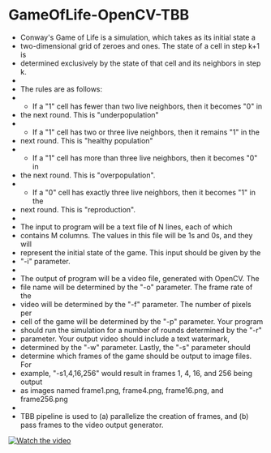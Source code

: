 # GameOfLife-OpenCV-TBB

* Conway's Game of Life is a simulation, which takes as its initial state a
 * two-dimensional grid of zeroes and ones.  The state of a cell in step k+1 is
 * determined exclusively by the state of that cell and its neighbors in step k.
 *
 * The rules are as follows:
 * - If a "1" cell has fewer than two live neighbors, then it becomes "0" in
 *   the next round.  This is "underpopulation"
 * - If a "1" cell has two or three live neighbors, then it remains "1" in the
 *   next round.  This is "healthy population"
 * - If a "1" cell has more than three live neighbors, then it becomes "0" in
 *   the next round.  This is "overpopulation".
 * - If a "0" cell has exactly three live neighbors, then it becomes "1" in the
 *   next round.  This is "reproduction".
 *
 * The input to program will be a text file of N lines, each of which
 * contains M columns.  The values in this file will be 1s and 0s, and they will
 * represent the initial state of the game.  This input should be given by the
 * "-i" parameter.
 *
 * The output of program will be a video file, generated with OpenCV.  The
 * file name will be determined by the "-o" parameter.  The frame rate of the
 * video will be determined by the "-f" parameter.  The number of pixels per
 * cell of the game will be determined by the "-p" parameter.  Your program
 * should run the simulation for a number of rounds determined by the "-r"
 * parameter.  Your output video should include a text watermark,
 * determined by the "-w" parameter.  Lastly, the "-s" parameter should
 * determine which frames of the game should be output to image files.  For
 * example, "-s1,4,16,256" would result in frames 1, 4, 16, and 256 being output
 * as images named frame1.png, frame4.png, frame16.png, and frame256.png
 *
 * TBB pipeline is used to (a) parallelize the creation of frames, and (b) pass frames to the video output generator. 

[![Watch the video](https://github.com/medtray/GameOfLife-OpenCV-TBB/tree/master/Project4Output/frame1.png)](https://github.com/medtray/GameOfLife-OpenCV-TBB/tree/master/Project4Output/video.avi)
